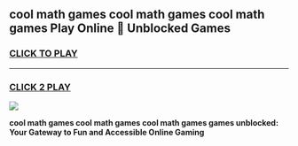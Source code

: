 
## cool math games cool math games cool math games Play Online 👋 Unblocked Games
<h3>
<a href="https://news.freeplayer.one?title=cool_math_games_cool_math_games_cool_math_games&ref=17CMG">CLICK TO PLAY</a></h3>
<hr>

<h3>
<a href="https://news.freeplayer.one?title=cool_math_games_cool_math_games_cool_math_games&ref=17CMG">CLICK 2 PLAY</a>
  
</h3>

<a href="https://news.freeplayer.one?title=cool_math_games_cool_math_games_cool_math_games&ref=17CMG/"><img src="https://clearcache.store/games.png"></a>


**cool math games cool math games cool math games games unblocked: Your Gateway to Fun and Accessible Online Gaming**
